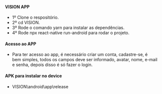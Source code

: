#### VISION APP

- 1º Clone o respositório.
- 2º cd VISION.
- 3º Rode o comando yarn para instalar as dependências.
- 4º Rode npx react-native run-android para rodar o projeto.

#### Acesso ao APP

- Para ter acesso ao app, é necessário criar um conta, cadastre-se, é bem simples, todos os campos deve ser informado, avatar, nome, e-mail e senha, depois disso é só fazer o login.

#### APK para instalar no device 

- VISION\android\app\release
